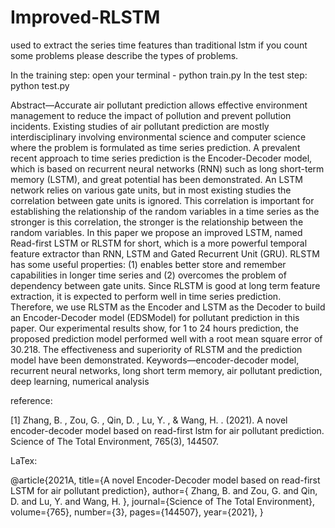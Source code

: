 # Improved-RLSTM
used to extract the series time features than traditional lstm
if you count some problems
please describe the types of problems.

In the training step: open your terminal - python train.py
In the test step: python test.py


Abstract—Accurate air pollutant prediction allows effective environment management to reduce the impact of pollution and prevent pollution incidents. Existing studies of air pollutant prediction are mostly interdisciplinary involving environmental science and computer science where the problem is formulated as time series prediction. A prevalent recent approach to time series prediction is the Encoder-Decoder model, which is based on recurrent neural networks (RNN) such as long short-term memory (LSTM), and great potential has been demonstrated. An LSTM network relies on various gate units, but in most existing studies the correlation between gate units is ignored. This correlation is important for establishing the relationship of the random variables in a time series as the stronger is this correlation, the stronger is the relationship between the random variables. In this paper we propose an improved LSTM, named Read-first LSTM or RLSTM for short, which is a more powerful temporal feature extractor than RNN, LSTM and Gated Recurrent Unit (GRU). RLSTM has some useful properties: (1) enables better store and remember capabilities in longer time series and (2) overcomes the problem of dependency between gate units. Since RLSTM is good at long term feature extraction, it is expected to perform well in time series prediction. Therefore, we use RLSTM as the Encoder and LSTM as the Decoder to build an Encoder-Decoder model (EDSModel)  for pollutant prediction in this paper. Our experimental results show, for 1 to 24 hours prediction, the proposed prediction model performed well with a root mean square error of 30.218. The effectiveness and superiority of RLSTM and the prediction model have been demonstrated. 
Keywords—encoder-decoder model, recurrent neural networks, long short term memory, air pollutant prediction, deep learning, numerical analysis


reference:

[1] Zhang, B. ,  Zou, G. ,  Qin, D. ,  Lu, Y. , &  Wang, H. . (2021). A novel encoder-decoder model based on read-first lstm for air pollutant prediction. Science of The Total Environment, 765(3), 144507.

LaTex:

@article{2021A,
  title={A novel Encoder-Decoder model based on read-first LSTM for air pollutant prediction},
  author={ Zhang, B.  and  Zou, G.  and  Qin, D.  and  Lu, Y.  and  Wang, H. },
  journal={Science of The Total Environment},
  volume={765},
  number={3},
  pages={144507},
  year={2021},
}
